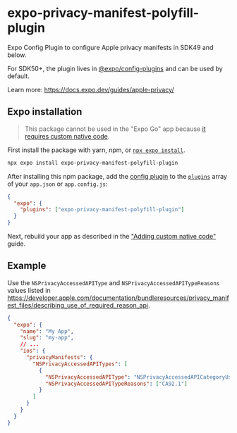# expo-privacy-manifest-polyfill-plugin

Expo Config Plugin to configure Apple privacy manifests in SDK49 and below.

For SDK50+, the plugin lives in [@expo/config-plugins](https://github.com/expo/expo/tree/main/packages/%40expo/config-plugins) and can be used by default.

Learn more: https://docs.expo.dev/guides/apple-privacy/

## Expo installation

> This package cannot be used in the "Expo Go" app because [it requires custom native code](https://docs.expo.io/workflow/customizing/).

First install the package with yarn, npm, or [`npx expo install`](https://docs.expo.io/workflow/expo-cli/#expo-install).

```sh
npx expo install expo-privacy-manifest-polyfill-plugin
```

After installing this npm package, add the [config plugin](https://docs.expo.io/guides/config-plugins/) to the [`plugins`](https://docs.expo.io/versions/latest/config/app/#plugins) array of your `app.json` or `app.config.js`:

```json
{
  "expo": {
    "plugins": ["expo-privacy-manifest-polyfill-plugin"]
  }
}
```

Next, rebuild your app as described in the ["Adding custom native code"](https://docs.expo.io/workflow/customizing/) guide.

## Example

Use the `NSPrivacyAccessedAPIType` and `NSPrivacyAccessedAPITypeReasons` values listed in https://developer.apple.com/documentation/bundleresources/privacy_manifest_files/describing_use_of_required_reason_api.

```json
{
  "expo": {
    "name": "My App",
    "slug": "my-app",
    // ...
    "ios": {
      "privacyManifests": {
        "NSPrivacyAccessedAPITypes": [
          {
            "NSPrivacyAccessedAPIType": "NSPrivacyAccessedAPICategoryUserDefaults",
            "NSPrivacyAccessedAPITypeReasons": ["CA92.1"]
          }
        ]
      }
    }
  }
}
```
